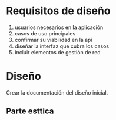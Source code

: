 # Requisitos de diseño
1. usuarios necesarios en la aplicación
2. casos de uso principales
3. confirmar su viabilidad en la api
4. diseñar la interfaz que cubra los casos
5. incluir elementos de gestión de red

# Diseño
Crear la documentación del diseño inicial.
## Parte esttica